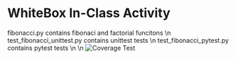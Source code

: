 # WhiteBox In-Class Activity

fibonacci.py contains fibonaci and factorial funcitons \n
test_fibonacci_unittest.py contains unittest tests \n
test_fibonacci_pytest.py contains pytest tests \n
\n
![Coverage Test](https://raw.githubusercontent.com/gorebradleyi/SWE2_HW3/master/SWE2%20HW3%20Flow.png)
